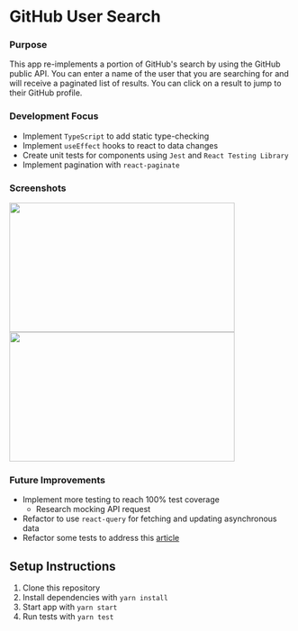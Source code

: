 # GitHub User Search

### Purpose

This app re-implements a portion of GitHub's search by using the GitHub public API. You can enter a name of the user that you are searching for and will receive a paginated list of results. You can click on a result to jump to their GitHub profile.

### Development Focus

- Implement `TypeScript` to add static type-checking
- Implement `useEffect` hooks to react to data changes
- Create unit tests for components using `Jest` and `React Testing Library`
- Implement pagination with `react-paginate`

### Screenshots

<div>
<img width="400" height= "230"  src="https://user-images.githubusercontent.com/54158919/85046622-ad414700-b15e-11ea-8abf-d0bc815ceb5a.png">

<img width="400" height= "230" src="https://user-images.githubusercontent.com/54158919/85046750-d6fa6e00-b15e-11ea-8c0c-eb22d9fef93d.png">

</div>

### Future Improvements

- Implement more testing to reach 100% test coverage
  - Research mocking API request
- Refactor to use `react-query` for fetching and updating asynchronous data
- Refactor some tests to address this [article](https://kentcdodds.com/blog/common-mistakes-with-react-testing-library)

## Setup Instructions

1. Clone this repository
2. Install dependencies with `yarn install`
3. Start app with `yarn start`
4. Run tests with `yarn test`

